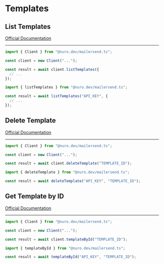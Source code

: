 # Templates

## List Templates

[Official Documentation](https://developers.mailersend.com/api/v1/templates.html#get-templates)

---

```typescript
import { Client } from "@nuro.dev/mailersend.ts";

const client = new Client("...");

const result = await client.listTemplates({
  // ...
});
```

```typescript
import { listTemplates } from "@nuro.dev/mailersend.ts";

const result = await listTemplates("API_KEY", {
  // ...
});
```

## Delete Template

[Official Documentation](https://developers.mailersend.com/api/v1/templates.html#delete-a-template)

---

```typescript
import { Client } from "@nuro.dev/mailersend.ts";

const client = new Client("...");

const result = await client.deleteTemplate("TEMPLATE_ID");
```

```typescript
import { deleteTemplate } from "@nuro.dev/mailersend.ts";

const result = await deleteTemplate("API_KEY", "TEMPLATE_ID");
```

## Get Template by ID

[Official Documentation](https://developers.mailersend.com/api/v1/templates.html#get-a-single-template)

---

```typescript
import { Client } from "@nuro.dev/mailersend.ts";

const client = new Client("...");

const result = await client.templateById("TEMPLATE_ID");
```

```typescript
import { templateById } from "@nuro.dev/mailersend.ts";

const result = await templateById("API_KEY", "TEMPLATE_ID");
```

